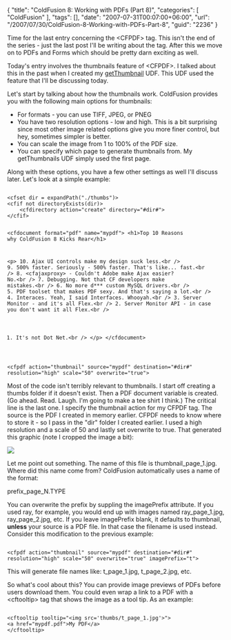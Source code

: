 {
	"title": "ColdFusion 8: Working with PDFs (Part 8)",
	"categories": [
		"ColdFusion"
	],
	"tags": [],
	"date": "2007-07-31T00:07:00+06:00",
	"url": "/2007/07/30/ColdFusion-8-Working-with-PDFs-Part-8",
	"guid": "2236"
}

Time for the last entry concerning the &lt;CFPDF&gt; tag. This isn't the end of the series - just the last post I'll be writing about the tag. After this we move on to PDFs and Forms which should be pretty darn exciting as well. 

Today's entry involves the thumbnails feature of &lt;CFPDF&gt;. I talked about this in the past when I created my <a href="http://www.raymondcamden.com/index.cfm/2007/6/13/ColdFusion-8-URL-Thumbnails">getThumbnail</a> UDF. This UDF used the feature that I'll be discussing today.
<!--more-->
Let's start by talking about how the thumbnails work. ColdFusion provides you with the following main options for thumbnails:

<ul>
<li>For formats - you can use TIFF, JPEG, or PNEG
<li>You have two resolution options - low and high. This is a bit surprising since most other image related options give you more finer control, but hey, sometimes simpler is better.
<li>You can scale the image from 1 to 100% of the PDF size.
<li>You can specify which page to generate thumbnails from. My getThumbnails UDF simply used the first page.
</ul>

Along with these options, you have a few other settings as well I'll discuss later. Let's look at a simple example:

<code>
&lt;cfset dir = expandPath("./thumbs")&gt;
&lt;cfif not directoryExists(dir)&gt;
	&lt;cfdirectory action="create" directory="#dir#"&gt;
&lt;/cfif&gt;

&lt;cfdocument format="pdf" name="mypdf"&gt;
&lt;h1&gt;Top 10 Reasons why ColdFusion 8 Kicks Rear&lt;/h1&gt;

&lt;p&gt;
10. Ajax UI controls make my design suck less.&lt;br /&gt;
9. 500% faster. Seriously - 500% faster. That's like... fast.&lt;br /&gt;
8.  &lt;cfajaxproxy&gt; - Couldn't Adobe make Ajax easier? No.&lt;br /&gt;
7. Debugging. Not that CF developers make mistakes.&lt;br /&gt;
6. No more d*** custom MySQL drivers.&lt;br /&gt;
5. PDF toolset that makes PDF sexy. And that's saying a lot.&lt;br /&gt;
4. Interaces. Yeah, I said Interfaces. Whooyah.&lt;br /&gt;
3. Server Monitor - and it's all Flex.&lt;br /&gt;
2. Server Monitor API - in case you don't want it all Flex.&lt;br /&gt;
1. It's not Dot Net.&lt;br /&gt;
&lt;/p&gt;
&lt;/cfdocument&gt;

&lt;cfpdf action="thumbnail" source="mypdf" destination="#dir#" resolution="high" scale="50" overwrite="true"&gt;
</code>

Most of the code isn't terribly relevant to thumbnails. I start off creating a thumbs folder if it doesn't exist. Then a PDF document variable is created. (Go ahead. Read. Laugh. I'm going to make a tee shirt I think.) The critical line is the last one. I specify the thumbnail action for my CFPDF tag. The source is the PDF I created in memory earlier. CFPDF needs to know where to store it - so I pass in the "dir" folder I created earlier. I used a high resolution and a scale of 50 and lastly set overwrite to true. That generated this graphic (note I cropped the image a bit):


<img src="http://www.coldfusionjedi.com/images/thumbnail_page_11.jpg">

Let me point out something. The name of this file is thumbnail_page_1.jpg. Where did this name come from? ColdFusion automatically uses a name of the format:

prefix_page_N.TYPE

You can overwrite the prefix by suppling the imagePrefix attribute. If you used ray, for example, you would end up with images named ray_page_1.jpg, ray_page_2.jpg, etc. If you leave imagePrefix blank, it defaults to thumbnail, <b>unless</b> your source is a PDF file. In that case the filename is used instead. Consider this modification to the previous example:

<code>
&lt;cfpdf action="thumbnail" source="mypdf" destination="#dir#" resolution="high" scale="50" overwrite="true" imagePrefix="t"&gt;
</code>

This will generate file names like: t_page_1.jpg, t_page_2.jpg, etc.

So what's cool about this? You can provide image previews of PDFs before users download them. You could even wrap a link to a PDF with a &lt;cftooltip&gt; tag that shows the image as a tool tip. As an example:

<code>
&lt;cftooltip tooltip="&lt;img src='thumbs/t_page_1.jpg'&gt;"&gt;
&lt;a href="mypdf.pdf"&gt;My PDF&lt;/a&gt;
&lt;/cftooltip&gt;
</code>